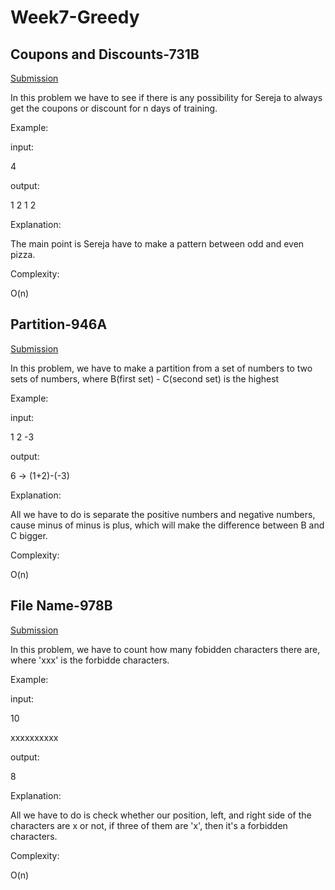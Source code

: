   # Week7-Greedy

## Coupons and Discounts-731B

[Submission](https://codeforces.com/contest/731/submission/46126856)

In this problem we have to see if there is any possibility for Sereja to always get the coupons or discount for n days of training.

Example:

input:

4

output:

1 2 1 2


Explanation: 

The main point is Sereja have to make a pattern between odd and even pizza.

Complexity:

O(n)

## Partition-946A

[Submission](https://codeforces.com/contest/946/submission/46126866)

In this problem, we have to make a partition from a set of numbers to two sets of numbers, where B(first set) - C(second set) is the highest

Example:

input:

1 2 -3

output:

6 -> (1+2)-(-3)

Explanation:

All we have to do is separate the positive numbers and negative numbers, cause minus of minus is plus, which will make the difference between B and C bigger.

Complexity:

O(n)

## File Name-978B

[Submission](https://codeforces.com/contest/978/submission/46126879)

In this problem, we have to count how many fobidden characters there are, where 'xxx' is the forbidde characters.

Example:

input:

10

xxxxxxxxxx

output:

8

Explanation:

All we have to do is check whether our position, left, and right side of the characters are x or not, if three of them are 'x', then it's a forbidden characters.

Complexity:

O(n)
